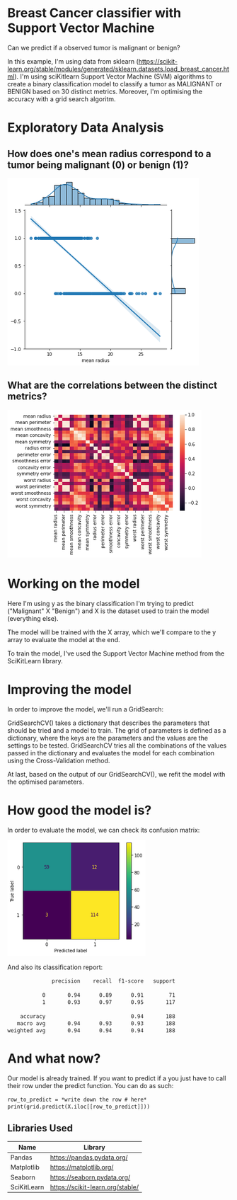 # Breast Cancer classifier with Support Vector Machine

Can we predict if a observed tumor is malignant or benign? 

In this example, I'm using data from sklearn (https://scikit-learn.org/stable/modules/generated/sklearn.datasets.load_breast_cancer.html).
I'm using sciKitlearn Support Vector Machine (SVM) algorithms to create a binary classification model to classify a tumor as MALIGNANT or BENIGN based on 30 distinct metrics.
Moreover, I'm optimising the accuracy with a grid search algoritm.

# Exploratory Data Analysis

## How does one's mean radius correspond to a tumor being malignant (0) or benign (1)?

![mean_radius_target](./mean_radius_target.png)

## What are the correlations between the distinct metrics?

![correlations](./correlations.png)

# Working on the model

Here I'm using y as the binary classification I'm trying to predict ("Malignant" X "Benign") and X is the dataset used to train the model (everything else).

The model will be trained with the X array, which we'll compare to the y array to evaluate the model at the end.

To train the model, I've used the Support Vector Machine method from the SciKitLearn library.

# Improving the model

In order to improve the model, we'll run a GridSearch:

GridSearchCV() takes a dictionary that describes the parameters that should be tried and a model to train. The grid of parameters is defined as a dictionary, where the keys are the parameters and the values are the settings to be tested.
GridSearchCV tries all the combinations of the values passed in the dictionary and evaluates the model for each combination using the Cross-Validation method.

At last, based on the output of our GridSearchCV(), we refit the model with the optimised parameters.

# How good the model is?
 
In order to evaluate the model, we can check its confusion matrix:

![confusion_matrix](./confusion_matrix.png)

And also its classification report:

```
              precision    recall  f1-score   support

           0       0.94      0.89      0.91        71
           1       0.93      0.97      0.95       117

    accuracy                           0.94       188
   macro avg       0.94      0.93      0.93       188
weighted avg       0.94      0.94      0.94       188
```

# And what now?
Our model is already trained.
If you want to predict if a you just have to call their row under the predict function. You can do as such:

```
row_to_predict = *write down the row # here*
print(grid.predict(X.iloc[[row_to_predict]]))
```

## Libraries Used

| Name | Library |
| ------ | ------ |
| Pandas | https://pandas.pydata.org/ |
| Matplotlib | https://matplotlib.org/ |
| Seaborn | https://seaborn.pydata.org/ |
| SciKitLearn | https://scikit-learn.org/stable/ |